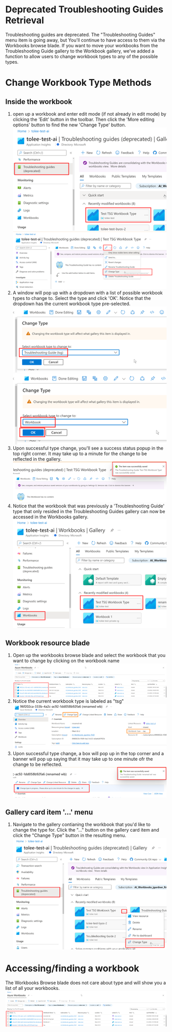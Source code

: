 # Deprecated Troubleshooting Guides Retrieval

Troubleshooting guides are deprecated. The "Troubleshooting Guides" menu item is going away, but You'll continue to have access to them via the Workbooks browse blade. If you want to move your workbooks from the Troubleshooting Guide gallery to the Workbook gallery, we've added a function to allow users to change workbook types to any of the possible types.

# Change Workbook Type Methods
    
## Inside the workbook
1. open up a workbook and enter edit mode (if not already in edit mode) by clicking the 'Edit' button in the toolbar. Then click the 'More editing options' button to find the new 'Change Type' button.
![changeType1-0](../Images/ChangeType1-0.png)
![changetype1-1](../Images/ChangeType1-1.png)
2. A window will pop up with a dropdown with a list of possible workbook types to change to. Select the type and click 'OK'. Notice that the dropdown has the current workbook type pre-selected.
![changetype1-2](../Images/ChangeType1-2.png)
![changetype1-3](../Images/ChangeType1-3.png)
3. Upon successful type change, you'll see a success status popup in the top right corner. It may take up to a minute for the change to be reflected in the gallery.
![changetype1-4](../Images/ChangeType1-4.png)
4. Notice that the workbook that was previously a 'Troubleshooting Guide' type that only resided in the Troubleshooting Guides gallery can now be accessed in the Workbooks gallery.
![changetype1-5](../Images/ChangeType1-5.png)
## Workbook resource blade
1. Open up the workbooks browse blade and select the workbook that you want to change by clicking on the workbook name
![changeType2-1](../Images/ChangeType2-1.png)
2. Notice the current workbook type is labeled as "tsg"
![changeType2-2](../Images/ChangeType2-2.png)
3. Upon successful type change, a box will pop up in the top corner and a banner will pop up saying that it may take up to one minute ofr the change to be reflected.
![changeType2-3](../Images/ChangeType2-3.png)
## Gallery card item '...' menu
1. Navigate to the gallery contianing the workbook that you'd like to change the type for. Click the "..." button on the gallery card item and click the "Change Type" button in the resulting menu.
![changeType3-1](../Images/ChangeType3-1.png)
# Accessing/finding a workbook
The Workbooks Browse blade does not care about type and will show you a list of all your workbooks.
![changeType2-1](../Images/ChangeType2-1.png)

